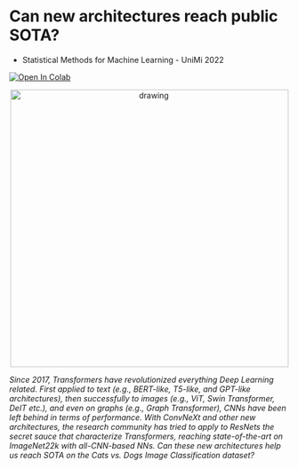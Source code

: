 # Can new architectures reach public SOTA?

- Statistical Methods for Machine Learning - UniMi 2022

[![Open In Colab](https://colab.research.google.com/assets/colab-badge.svg)](https://colab.research.google.com/github/banda-larga/smml2022/blob/main/CDImageClassification.ipynb)

<p align="center">
  <img src="https://user-images.githubusercontent.com/49756048/179430266-ff45e619-b880-4ef1-b855-32970af00c34.png" alt="drawing" width="500"/>
</p>

_Since 2017, Transformers have revolutionized everything Deep Learning related. First applied to text (e.g., BERT-like, T5-like, and GPT-like architectures), then successfully to images (e.g., ViT, Swin Transformer, DeIT etc.), and even on graphs (e.g., Graph Transformer), CNNs have been left behind in terms of performance. With ConvNeXt and other new architectures, the research community has tried to apply to ResNets the secret sauce that characterize Transformers, reaching state-of-the-art on ImageNet22k with all-CNN-based NNs. Can these new architectures help us reach SOTA on the Cats vs. Dogs Image Classification dataset?_
